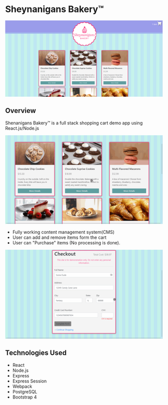 # Sheynanigans Bakery™

![screenshot 1](doc/ss_1.png)

## Overview

Shenanigans Bakery™ is a full stack shopping cart demo app using React.js/Node.js

![GIF Image](doc/demo.gif)

- Fully working content management system(CMS)
- User can add and remove items form the cart
- User can "Purchase" items (No processing is done).

![GIF Image 2](doc/demo2.gif)

## Technologies Used

- React
- Node.js
- Express
- Express Session
- Webpack
- PostgreSQL
- Bootstrap 4
